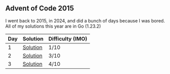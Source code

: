 ## Advent of Code 2015

I went back to 2015, in 2024, and did a bunch of days because I was bored.
All of my solutions this year are in Go (1.23.2)

| Day | Solution                | Difficulty (IMO) |
| --- | ----------------------- | ---------------- |
| 1   | [Solution](/2015/day-1) | 1/10             |
| 2   | [Solution](/2015/day-2) | 3/10             |
| 3   | [Solution](/2015/day-3) | 4/10             |
